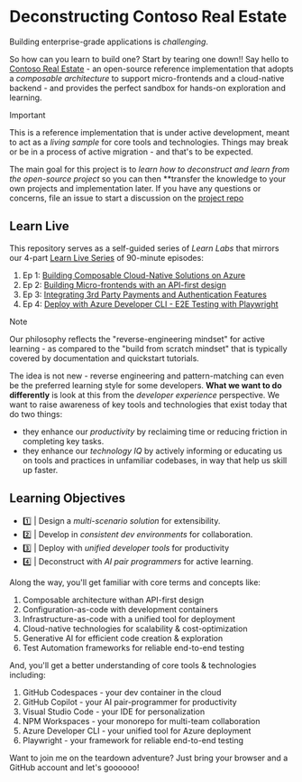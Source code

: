 # Deconstructing Contoso Real Estate

Building enterprise-grade applications is _challenging_.

So how can you learn to build one? Start by tearing one down!! Say hello to [Contoso Real Estate](https://aka.ms/contoso-real-estate/github) - an open-source reference implementation that adopts a _composable architecture_ to support micro-frontends and a cloud-native backend - and provides the perfect sandbox for hands-on exploration and learning.

> [!IMPORTANT]  
> This is a reference implementation that is under active development, meant to act as a _living sample_ for core tools and technologies. Things may break or be in a process of active migration - and that's to be expected. 

The main goal for this project is to _learn how to deconstruct and learn from the open-source project_ so you can then **transfer the knowledge to your own projects and implementation later. If you have any questions or concerns, file an issue to start a discussion on the [project repo](https://aka.ms/contoso-real-estate/github)

## Learn Live

This repository serves as a self-guided series of _Learn Labs_ that mirrors our 4-part [Learn Live Series](https://learn.microsoft.com/en-us/shows/learn-live/?terms=Contoso%20Real%20Estate) of 90-minute episodes:
 1. Ep 1: [Building Composable Cloud-Native Solutions on Azure](https://aka.ms/contoso-real-estate/learn-live/Ep1?WT.mc_id=javascript-99907-ninarasi) 
 1. Ep 2: [Building Micro-frontends with an API-first design](https://aka.ms/contoso-real-estate/learn-live/Ep2?WT.mc_id=javascript-99907-ninarasi)
 1. Ep 3: [Integrating 3rd Party Payments and Authentication Features](https://aka.ms/contoso-real-estate/learn-live/Ep3?WT.mc_id=javascript-99907-ninarasi)
 1. Ep 4: [Deploy with Azure Developer CLI - E2E Testing with Playwright](https://aka.ms/contoso-real-estate/learn-live/Ep4?WT.mc_id=javascript-99907-ninarasi)


> [!NOTE]
> Our philosophy reflects the "reverse-engineering mindset" for active learning - as compared to the "build from scratch mindset" that is typically covered by documentation and quickstart tutorials.


The idea is not new - reverse engineering and pattern-matching can even be the preferred learning style for some developers. **What we want to do differently** is look at this from the _developer experience_ perspective. We want to raise awareness of key tools and technologies that exist today that do two things:
 - they enhance our _productivity_ by reclaiming time or reducing friction in completing key tasks.
 - they enhance our _technology IQ_ by actively informing or educating us on tools and practices in unfamiliar codebases, in way that help us skill up faster.

## Learning Objectives

- 1️⃣ | Design a _multi-scenario solution_ for extensibility.
- 2️⃣ | Develop in _consistent dev environments_ for collaboration.
- 3️⃣ | Deploy with _unified developer tools_ for productivity
- 4️⃣ | Deconstruct with _AI pair programmers_ for active learning.

Along the way, you'll get familiar with core terms and concepts like:
 1. Composable architecture withan API-first design
 1. Configuration-as-code with development containers
 1. Infrastructure-as-code with a unified tool for deployment
 1. Cloud-native technologies for scalability & cost-optimization
 1. Generative AI for efficient code creation & exploration
 1. Test Automation frameworks for reliable end-to-end testing

And, you'll get a better understanding of core tools & technologies including:

1. GitHub Codespaces - your dev container in the cloud
1. GitHub Copilot - your AI pair-programmer for productivity
1. Visual Studio Code - your IDE for personalization
1. NPM Workspaces - your monorepo for multi-team collaboration
1. Azure Developer CLI - your unified tool for Azure deployment
1. Playwright - your framework for reliable end-to-end testing 

Want to join me on the teardown adventure? Just bring your browser and a GitHub account and let's goooooo!



